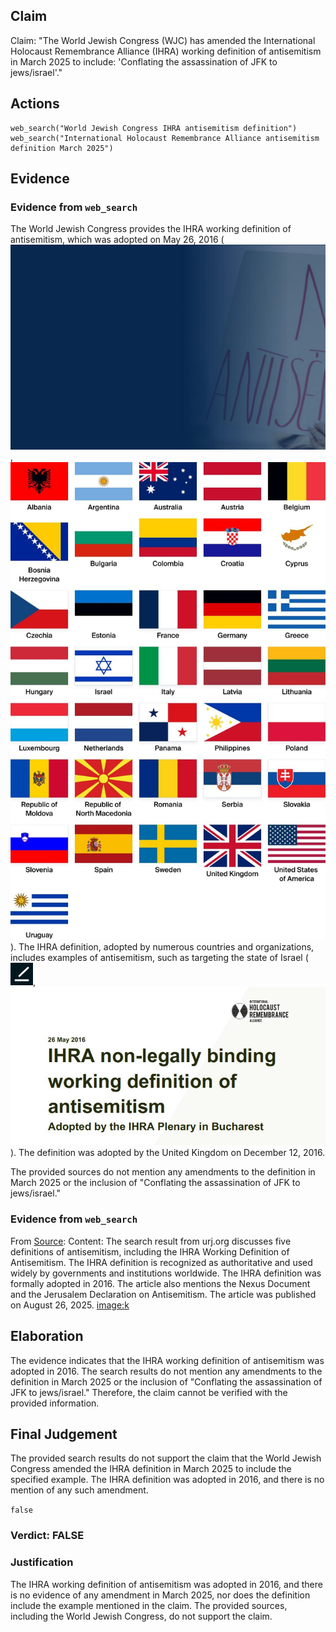 ## Claim
Claim: "The World Jewish Congress (WJC) has amended the International Holocaust Remembrance Alliance (IHRA) working definition of antisemitism in March 2025 to include: 'Conflating the assassination of JFK to jews/israel'."

## Actions
```
web_search("World Jewish Congress IHRA antisemitism definition")
web_search("International Holocaust Remembrance Alliance antisemitism definition March 2025")
```

## Evidence
### Evidence from `web_search`
The World Jewish Congress provides the IHRA working definition of antisemitism, which was adopted on May 26, 2016 (![image 11090](media/2025-08-31_07-40-1756626013-149433.jpg), ![image 11093](media/2025-08-31_07-40-1756626015-218852.jpg)). The IHRA definition, adopted by numerous countries and organizations, includes examples of antisemitism, such as targeting the state of Israel (![image 11100](media/2025-08-31_07-40-1756626025-945047.jpg), ![image 11101](media/2025-08-31_07-40-1756626026-973544.jpg)). The definition was adopted by the United Kingdom on December 12, 2016.

The provided sources do not mention any amendments to the definition in March 2025 or the inclusion of "Conflating the assassination of JFK to jews/israel."


### Evidence from `web_search`
From [Source](https://urj.org/blog/five-definitions-antisemitism): 
Content: The search result from urj.org discusses five definitions of antisemitism, including the IHRA Working Definition of Antisemitism. The IHRA definition is recognized as authoritative and used widely by governments and institutions worldwide. The IHRA definition was formally adopted in 2016. The article also mentions the Nexus Document and the Jerusalem Declaration on Antisemitism. The article was published on August 26, 2025. <image:k>


## Elaboration
The evidence indicates that the IHRA working definition of antisemitism was adopted in 2016. The search results do not mention any amendments to the definition in March 2025 or the inclusion of "Conflating the assassination of JFK to jews/israel." Therefore, the claim cannot be verified with the provided information.


## Final Judgement
The provided search results do not support the claim that the World Jewish Congress amended the IHRA definition in March 2025 to include the specified example. The IHRA definition was adopted in 2016, and there is no mention of any such amendment.

`false`

### Verdict: FALSE

### Justification
The IHRA working definition of antisemitism was adopted in 2016, and there is no evidence of any amendment in March 2025, nor does the definition include the example mentioned in the claim. The provided sources, including the World Jewish Congress, do not support the claim.
